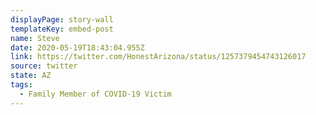 ```yaml
---
displayPage: story-wall
templateKey: embed-post
name: Steve
date: 2020-05-19T18:43:04.955Z
link: https://twitter.com/HonestArizona/status/1257379454743126017
source: twitter
state: AZ
tags:
  - Family Member of COVID-19 Victim
---
```

